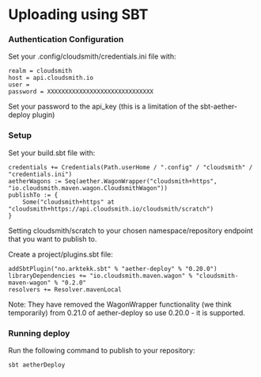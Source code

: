 # Uploading using SBT

### Authentication Configuration

Set your .config/cloudsmith/credentials.ini file with:

```
realm = cloudsmith
host = api.cloudsmith.io
user = 
password = XXXXXXXXXXXXXXXXXXXXXXXXXXXXXX
```

Set your password to the api_key (this is a limitation of the sbt-aether-deploy plugin)

### Setup

Set your build.sbt file with:

```
credentials += Credentials(Path.userHome / ".config" / "cloudsmith" / "credentials.ini")
aetherWagons := Seq(aether.WagonWrapper("cloudsmith+https", "io.cloudsmith.maven.wagon.CloudsmithWagon"))
publishTo := {
    Some("cloudsmith+https" at "cloudsmith+https://api.cloudsmith.io/cloudsmith/scratch") 
}
```

Setting cloudsmith/scratch to your chosen namespace/repository endpoint that you want to publish to.

Create a project/plugins.sbt file:

```
addSbtPlugin("no.arktekk.sbt" % "aether-deploy" % "0.20.0")
libraryDependencies += "io.cloudsmith.maven.wagon" % "cloudsmith-maven-wagon" % "0.2.0" 
resolvers += Resolver.mavenLocal
```

Note: They have removed the WagonWrapper functionality (we think temporarily) from 0.21.0 of aether-deploy so use 0.20.0 - it is supported.

### Running deploy

Run the following command to publish to your repository:

```
sbt aetherDeploy
```
